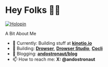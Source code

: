 # Hey Folks 👋🏻

[![Holopin](https://holopin.me/andostronaut)](https://holopin.io/@andostronaut)

A Bit About Me

- 🔭 Currently: Building stuff at **[kinotio.io](https://github.com/kinotiodotio)**
- 🔨 Building: **[Drowser](https://github.com/andostronaut/drowser)**, **[Drowser Studio](https://drowser.kinotio.io)**, **[Cocli](https://github.com/andostronaut/cocli)**
- 📖 Blogging: **[andostronaut/blog](https://andostronaut.com/blog)**
- 📫 How to reach me: **X: @andostronaut**

